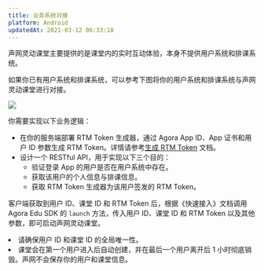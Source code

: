 ```yaml
---
title: 业务系统对接
platform: Android
updatedAt: 2021-03-12 06:33:18
---
```

声网灵动课堂主要提供的是课堂内的实时互动体验，本身不提供用户系统和排课系统。

如果你已有用户系统和排课系统，可以参考下图将你的用户系统和排课系统与声网灵动课堂进行对接。

![](https://web-cdn.agora.io/docs-files/1611128449673)

你需要实现以下业务逻辑：

- 在你的服务端部署 RTM Token 生成器，通过 Agora App ID、App 证书和用户 ID 参数生成 RTM Token。详情请参考[生成 RTM Token](https://docs.agora.io/cn/Real-time-Messaging/token_server_rtm) 文档。
- 设计一个 RESTful API，用于实现以下三个目的：
  - 验证登录 App 的用户是否在用户系统中存在。
  - 获取该用户的个人信息与排课信息。
  - 获取 RTM Token 生成器为该用户签发的 RTM Token。

客户端获取到用户 ID、课堂 ID 和 RTM Token 后，根据《快速接入》文档调用 Agora Edu SDK 的 `launch` 方法，传入用户 ID、课堂 ID 和 RTM Token 以及其他参数，即可启动声网灵动课堂。

<div class="alert note"><li>请确保用户 ID 和课堂 ID 的全局唯一性。<li>课堂会在第一个用户进入后自动创建，并在最后一个用户离开后 1 小时彻底销毁。声网不会保存你的用户和课堂信息。</div>